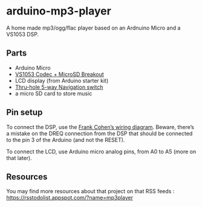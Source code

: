 arduino-mp3-player
==================

A home made mp3/ogg/flac player based on an Ardnuino Micro and a VS1053 DSP.


## Parts ##

- Arduino Micro
- [VS1053 Codec + MicroSD Breakout](https://www.adafruit.com/products/1381)
- LCD display (from Arduino starter kit)
- [Thru-hole 5-way Navigation switch](https://www.adafruit.com/products/504)
- a micro SD card to store music


## Pin setup ##

To connect the DSP, use the [Frank Cohen’s wiring diagram](http://votsh.files.wordpress.com/2014/02/vs1053-arduino-micro-connections.pdf). 
Beware, there’s a mistake on the DREQ connection from the DSP that should be connected to the pin 3 of the Arduino (and not the RESET).

To connect the LCD, use Arduino micro analog pins, from A0 to A5 (more on that later).

## Resources ##

You may find more resources about that project on that RSS feeds : https://rsstodolist.appspot.com/?name=mp3player
